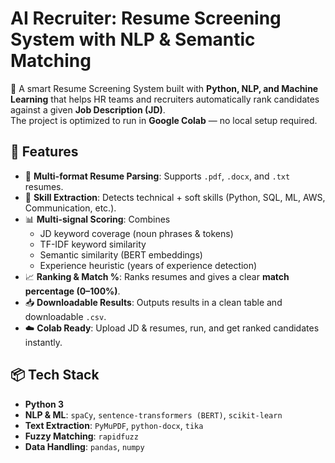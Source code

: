 # AI Recruiter: Resume Screening System with NLP & Semantic Matching

🚀 A smart Resume Screening System built with **Python, NLP, and Machine Learning** that helps HR teams and recruiters automatically rank candidates against a given **Job Description (JD)**.  
The project is optimized to run in **Google Colab** — no local setup required.

## 📂 Features
- 📄 **Multi-format Resume Parsing**: Supports `.pdf`, `.docx`, and `.txt` resumes.  
- 🎯 **Skill Extraction**: Detects technical + soft skills (Python, SQL, ML, AWS, Communication, etc.).  
- 📊 **Multi-signal Scoring**: Combines
  - JD keyword coverage (noun phrases & tokens)
  - TF-IDF keyword similarity
  - Semantic similarity (BERT embeddings)
  - Experience heuristic (years of experience detection)  
- 📈 **Ranking & Match %**: Ranks resumes and gives a clear **match percentage (0–100%)**.  
- 📥 **Downloadable Results**: Outputs results in a clean table and downloadable `.csv`.  
- ☁️ **Colab Ready**: Upload JD & resumes, run, and get ranked candidates instantly.  

## 📦 Tech Stack
- **Python 3**  
- **NLP & ML**: `spaCy`, `sentence-transformers (BERT)`, `scikit-learn`  
- **Text Extraction**: `PyMuPDF`, `python-docx`, `tika`  
- **Fuzzy Matching**: `rapidfuzz`  
- **Data Handling**: `pandas`, `numpy`  
